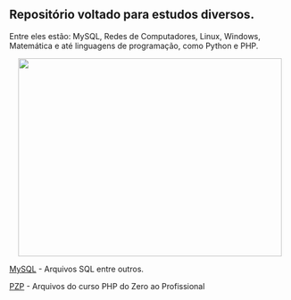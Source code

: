 ## Repositório voltado para estudos diversos. 
Entre eles estão: MySQL, Redes de Computadores, Linux, Windows, Matemática e até linguagens de programação, como Python e PHP.

<p align="center">
  <img width="472" height="355" src="https://www.ebianch.com/wp-content/uploads/2017/07/banner-plano-de-estudos-472x355.jpg">
</p>

[MySQL](/MySQL) - Arquivos SQL entre outros.

[PZP](/phpdozeroaoprofissional) - Arquivos do curso PHP do Zero ao Profissional